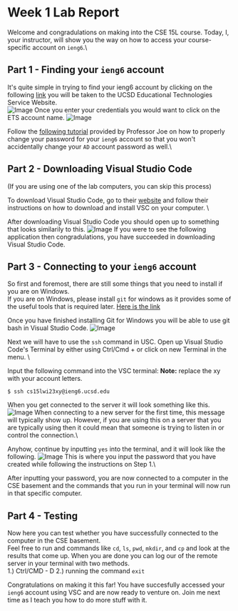 #  Week 1 Lab Report 
Welcome and congradulations on making into the CSE 15L course. Today, I, your instructor, will show you the way on how to access your course-specific account on `ieng6`.\

## Part 1 - Finding your `ieng6` account 
It's quite simple in trying to find your ieng6 account by clicking on the following [link](https://sdacs.ucsd.edu/~icc/index.php) you will be taken to the UCSD Educational Technologies Service Website.\
![Image](https://i.imgur.com/KvPLtlJ.png)
Once you enter your credentials you would want to click on the ETS account name.
![Image](https://i.imgur.com/SVe127u.png)

Follow the [following tutorial](https://docs.google.com/document/d/1hs7CyQeh-MdUfM9uv99i8tqfneos6Y8bDU0uhn1wqho/edit) provided by Professor Joe on how to properly change your password for your `ieng6` account so that you won't accidentally change your `AD` account password as well.\

## Part 2 - Downloading Visual Studio Code
(If you are using one of the lab computers, you can skip this process)

To download Visual Studio Code, go to their [website](https://code.visualstudio.com/) and follow their instructions on how to download and install VSC on your computer. \

After downloading Visual Studio Code you should open up to something that looks similarily to this.
![Image](https://i.imgur.com/wcq3T8s.png)
If you were to see the following application then congradulations, you have succeeded in downloading Visual Studio Code.

## Part 3 - Connecting to your `ieng6` account
So first and foremost, there are still some things that you need to install if you are on Windows.\
If you are on Windows, please install `git` for windows as it provides some of the useful tools that is required later.
[Here is the link](https://gitforwindows.org/)

Once you have finished installing Git for Windows you will be able to use git bash in Visual Studio Code.
![Image](https://i.stack.imgur.com/1AGtr.png)

Next we will have to use the `ssh` command in USC.
Open up Visual Studio Code's Terminal by either using Ctrl/Cmd + or click on new Terminal in the menu. \

Input the following command into the VSC terminal:
**Note:** replace the xy with your account letters.
```
$ ssh cs15lwi23xy@ieng6.ucsd.edu
```

When you get connected to the server it will look something like this.
![Image](https://i.imgur.com/frKefe8.png)
When connecting to a new server for the first time, this message will typically show up. However, if you are using this on a server that you are typically using then it could mean that someone is trying to listen in or control the connection.\

Anyhow, continue by inputting `yes` into the terminal, and it will look like the following.
![Image](https://i.imgur.com/jgV4eO7.png)
This is where you input the password that you have created while following the instructions on Step 1.\

After inputting your password, you are now connected to a computer in the CSE basement and the commands that you run in your terminal will now run in that specific computer.

## Part 4 - Testing
Now here you can test whether you have successfully connected to the computer in the CSE basement.\
Feel free to run and commands like `cd`, `ls`, `pwd`, `mkdir`, and `cp` and look at the results that come up. When you are done you can log our of the remote server in your terminal with two methods.\
1.) Ctrl/CMD - D
2.) running the command `exit`


Congratulations on making it this far! You have succesfully accessed your `ieng6` account using VSC and are now ready to venture on. Join me next time as I teach you how to do more stuff with it.
